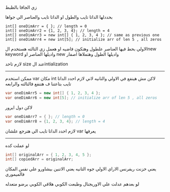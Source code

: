 زي الجافا بالظبط

بحددلها الداتا تايب والطول 
او الداتا تايب والعناصر الي جواها 

``` Csharp
int[] oneDimArr = { }; // length = 0  
int[] oneDimArr2 = {1, 2, 3, 4}; // length = 4  
int[] oneDimArr3 = new int[] { 1, 2, 3, 4 }; // same as previous one  
int[] oneDimArr4 = new int[5]; // initialize arr of len 5 , all zeros
```

الاولي بحط فيها العناصر علطول وهتكون فاضيه 
او هعمل زي التالته هستخدم الnew keyword واديلها العناصر
او new واديلها الطول وهتملاها اصفار 

لازم تاخد size عند الintialization


---
ممكن استخدم var مكان int 
لاكن مش هينفع في الاولي والتانيه 
لاني لازم احدد الداتا تايب بتاعتنا 
ف هتنفع فالتالته والرابعه
```C#
var oneDimArr5 = new int[] { 1, 2, 3, 4 };
var oneDimArr6 = new int[5]; // initialize arr of len 5 , all zeros
```


لاكن دول ايرور 
```C#
var oneDimArr7 = { }; // length = 0  
var oneDimArr8 = {1, 2, 3, 4}; // length = 4
```
لازم احدد الداتا تايب الي هترجع علشان var يعرفها 




-----
لو عملت كده 
```C#
int[] originalArr = { 1, 2, 3, 4, 5 };  
int[] copiedArr = originalArr;
```
يعني خزنت ريفرنس الاراي الاولي جوه التانيه 
يعني الاتنين بيشاورو علي نفس المكان فالميموري

لو بعدهم عدلت علي الاوريجنال وطبعت الكوبي هلاقي الكوبي برضو متعدله